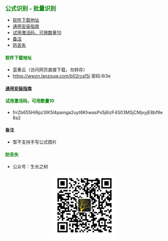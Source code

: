 
<b><font color=green size=4>
公式识别 - 批量识别
</font></b>

- [软件下载地址](#软件下载地址)
- [通用安装指南](#通用安装指南)
- [试用激活码，可用数量10](#试用激活码可用数量10)
- [备注](#备注)
- [防丢失](#防丢失)



#### <font color=green>软件下载地址</font>
- 蓝奏云（访问网页直接下载，勿转存）
- https://wwzn.lanzouw.com/b02rca15i 密码:6i3e

#### [通用安装指南](../../univer/install.md)

#### <font color=green>试用激活码，可用数量10</font>
- frrZb655HiRpz3IK5l4pamga2uyt6KhwasPx5j6izF4S03MSjCMjxyjE8bf9e8a2

#### 备注
- 暂不支持手写公式图片

#### <font color=green>防丢失</font>
- 公众号：生长之树
<center><img src="../../../assets/qrcode_for.jpg" width="200px"></center>
